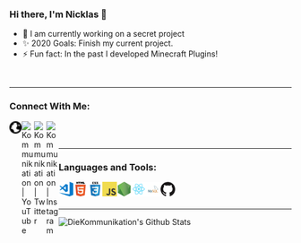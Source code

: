### Hi there, I'm Nicklas 👋
- 🔭 I am currently working on a secret project
- ✨ 2020 Goals: Finish my current project.
- ⚡ Fun fact: In the past I developed Minecraft Plugins!
<br/>

---

### Connect With Me:

[<img align="left" alt="takara.tk" width="22px" src="https://raw.githubusercontent.com/iconic/open-iconic/master/svg/globe.svg" />][website]
[<img align="left" alt="Kommunikation | YouTube" width="22px" src="https://cdn.jsdelivr.net/npm/simple-icons@v3/icons/youtube.svg" />][youtube]
[<img align="left" alt="Kommunikation | Twitter" width="22px" src="https://cdn.jsdelivr.net/npm/simple-icons@v3/icons/twitter.svg" />][twitter]
[<img align="left" alt="Kommunikation | Instagram" width="22px" src="https://cdn.jsdelivr.net/npm/simple-icons@v3/icons/instagram.svg" />][instagram]
<br/>
<br/>

---

### Languages and Tools:

<img align="left" alt="Visual Studio Code" width="26px" src="https://raw.githubusercontent.com/github/explore/80688e429a7d4ef2fca1e82350fe8e3517d3494d/topics/visual-studio-code/visual-studio-code.png"/>
<img align="left" alt="HTML5" width="26px" src="https://raw.githubusercontent.com/github/explore/80688e429a7d4ef2fca1e82350fe8e3517d3494d/topics/html/html.png"/>
<img align="left" alt="CSS3" width="26px" src="https://raw.githubusercontent.com/github/explore/80688e429a7d4ef2fca1e82350fe8e3517d3494d/topics/css/css.png" />
<img align="left" alt="JavaScript" width="26px" src="https://raw.githubusercontent.com/github/explore/80688e429a7d4ef2fca1e82350fe8e3517d3494d/topics/javascript/javascript.png" />
<img align="left" alt="Node.js" width="26px" src="https://raw.githubusercontent.com/github/explore/80688e429a7d4ef2fca1e82350fe8e3517d3494d/topics/nodejs/nodejs.png"/>
<img align="left" alt="React" width="26px" src="https://raw.githubusercontent.com/github/explore/80688e429a7d4ef2fca1e82350fe8e3517d3494d/topics/react/react.png" />
<img align="left" alt="MySQL" width="26px" src="https://raw.githubusercontent.com/github/explore/80688e429a7d4ef2fca1e82350fe8e3517d3494d/topics/mysql/mysql.png"/>
<img align="left" alt="GitHub" width="26px" src="https://raw.githubusercontent.com/github/explore/78df643247d429f6cc873026c0622819ad797942/topics/github/github.png" />
<br/>
<br/>

---

<img align="left" alt="DieKommunikation's Github Stats" src="https://github-readme-stats.codestackr.vercel.app/api?username=diekommunikation&show_icons=true&hide_border=true" />

[website]: http://takara.tk
[twitter]: https://twitter.com/KommunikationYT
[youtube]: https://www.youtube.com/channel/UC-XO2xuqeGmqGwQpyR-yB4w
[instagram]: https://instagram.com/kommunikation.uwu
